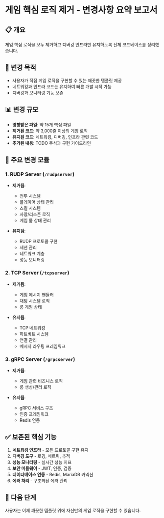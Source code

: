 # 게임 핵심 로직 제거 - 변경사항 요약 보고서

## 📋 개요
게임 핵심 로직을 모두 제거하고 디버깅 인프라만 유지하도록 전체 코드베이스를 정리했습니다.

## 🎯 변경 목적
- 사용자가 직접 게임 로직을 구현할 수 있는 깨끗한 템플릿 제공
- 네트워킹과 인프라 코드는 유지하여 빠른 개발 시작 가능
- 디버깅과 모니터링 기능 보존

## 📊 변경 규모
- **영향받은 파일**: 약 15개 핵심 파일
- **제거된 코드**: 약 3,000줄 이상의 게임 로직
- **유지된 코드**: 네트워킹, 디버깅, 인프라 관련 코드
- **추가된 내용**: TODO 주석과 구현 가이드라인

## 🔄 주요 변경 모듈

### 1. RUDP Server (`/rudpserver`)
- **제거됨**: 
  - 전투 시스템
  - 플레이어 상태 관리
  - 스킬 시스템
  - 사망/리스폰 로직
  - 게임 룸 상태 관리
  
- **유지됨**:
  - RUDP 프로토콜 구현
  - 세션 관리
  - 네트워크 계층
  - 성능 모니터링

### 2. TCP Server (`/tcpserver`)
- **제거됨**:
  - 게임 메시지 핸들러
  - 채팅 시스템 로직
  - 룸 게임 상태
  
- **유지됨**:
  - TCP 네트워킹
  - 하트비트 시스템
  - 연결 관리
  - 메시지 라우팅 프레임워크

### 3. gRPC Server (`/grpcserver`)
- **제거됨**:
  - 게임 관련 비즈니스 로직
  - 룸 생성/관리 로직
  
- **유지됨**:
  - gRPC 서비스 구조
  - 인증 프레임워크
  - Redis 연동

## ✅ 보존된 핵심 기능
1. **네트워킹 인프라** - 모든 프로토콜 구현 유지
2. **디버깅 도구** - 로깅, 메트릭, 추적
3. **성능 모니터링** - 실시간 성능 지표
4. **보안 미들웨어** - JWT, 인증, 검증
5. **데이터베이스 연동** - Redis, MariaDB 커넥션
6. **에러 처리** - 구조화된 에러 관리

## 🚀 다음 단계
사용자는 이제 깨끗한 템플릿 위에 자신만의 게임 로직을 구현할 수 있습니다.